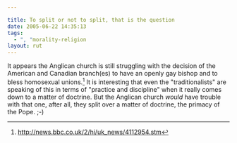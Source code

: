 ```yaml
---

title: To split or not to split, that is the question
date: 2005-06-22 14:35:13
tags:
  - ", "morality-religion
layout: rut
---
```


It appears the Anglican church is still struggling with the decision of the
American and Canadian branch(es) to have an openly gay bishop and to bless
homosexual unions.[^1]  It is interesting that even the "traditionalists" are
speaking of this in terms of "practice and discipline" when it really comes down
to a matter of doctrine.   But the Anglican church *would* have trouble
with that one, after all, they split over a matter of doctrine, the primacy of
the Pope.  ;-)

[^1]: <http://news.bbc.co.uk/2/hi/uk_news/4112954.stm>

